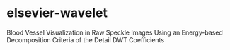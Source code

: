 # elsevier-wavelet
Blood Vessel Visualization in Raw Speckle Images Using an Energy-based Decomposition Criteria of the Detail DWT Coefficients
